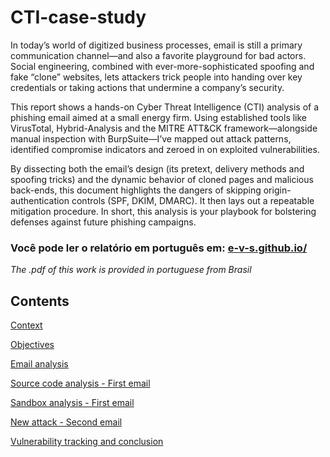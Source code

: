 # CTI-case-study

In today’s world of digitized business processes, email is still a primary communication channel—and also a favorite playground for bad actors. Social engineering, combined with ever-more-sophisticated spoofing and fake “clone” websites, lets attackers trick people into handing over key credentials or taking actions that undermine a company’s security.

This report shows a hands-on Cyber Threat Intelligence (CTI) analysis of a phishing email aimed at a small energy firm. Using established tools like VirusTotal, Hybrid-Analysis and the MITRE ATT&CK framework—alongside manual inspection with BurpSuite—I’ve mapped out attack patterns, identified compromise indicators and zeroed in on exploited vulnerabilities.

By dissecting both the email’s design (its pretext, delivery methods and spoofing tricks) and the dynamic behavior of cloned pages and malicious back-ends, this document highlights the dangers of skipping origin-authentication controls (SPF, DKIM, DMARC). It then lays out a repeatable mitigation procedure. In short, this analysis is your playbook for bolstering defenses against future phishing campaigns.

### Você pode ler o relatório em português em: [e-v-s.github.io/](https://e-v-s.github.io/CTI-report-1/)
*The .pdf of this work is provided in portuguese from Brasil*

## Contents

[Context](https://github.com/e-v-s/CTI-case-study/blob/main/docs/02-contexto.md)

[Objectives](https://github.com/e-v-s/CTI-case-study/blob/main/docs/03-objetivos.md)

[Email analysis](https://github.com/e-v-s/CTI-case-study/blob/main/docs/04-analise-dos-emails.md)

[Source code analysis - First email](https://github.com/e-v-s/CTI-case-study/blob/main/docs/05-analise-source-code-prim-email.md)

[Sandbox analysis - First email](https://github.com/e-v-s/CTI-case-study/blob/main/docs/06-analise-com-HA-prim-email.md)

[New attack - Second email](https://github.com/e-v-s/CTI-case-study/blob/main/docs/07-novo-ataque-seg-email.md)

[Vulnerability tracking and conclusion](https://github.com/e-v-s/CTI-case-study/blob/main/docs/8-rastreamento-de-vuln.md)
